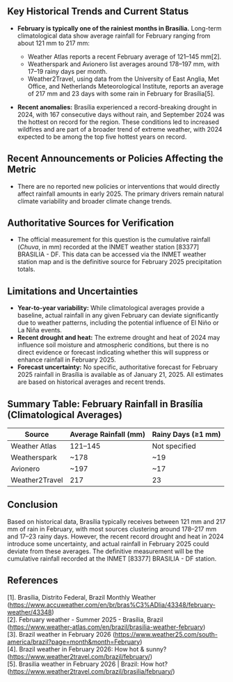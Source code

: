 ## Key Historical Trends and Current Status

- **February is typically one of the rainiest months in Brasília.** Long-term climatological data show average rainfall for February ranging from about 121 mm to 217 mm:
  - Weather Atlas reports a recent February average of 121–145 mm[2].
  - Weatherspark and Avionero list averages around 178–197 mm, with 17–19 rainy days per month.
  - Weather2Travel, using data from the University of East Anglia, Met Office, and Netherlands Meteorological Institute, reports an average of 217 mm and 23 days with some rain in February for Brasília[5].

- **Recent anomalies:** Brasília experienced a record-breaking drought in 2024, with 167 consecutive days without rain, and September 2024 was the hottest on record for the region. These conditions led to increased wildfires and are part of a broader trend of extreme weather, with 2024 expected to be among the top five hottest years on record.

## Recent Announcements or Policies Affecting the Metric

- There are no reported new policies or interventions that would directly affect rainfall amounts in early 2025. The primary drivers remain natural climate variability and broader climate change trends.

## Authoritative Sources for Verification

- The official measurement for this question is the cumulative rainfall (*Chuva*, in mm) recorded at the INMET weather station [83377] BRASILIA - DF. This data can be accessed via the INMET weather station map and is the definitive source for February 2025 precipitation totals.

## Limitations and Uncertainties

- **Year-to-year variability:** While climatological averages provide a baseline, actual rainfall in any given February can deviate significantly due to weather patterns, including the potential influence of El Niño or La Niña events.
- **Recent drought and heat:** The extreme drought and heat of 2024 may influence soil moisture and atmospheric conditions, but there is no direct evidence or forecast indicating whether this will suppress or enhance rainfall in February 2025.
- **Forecast uncertainty:** No specific, authoritative forecast for February 2025 rainfall in Brasília is available as of January 21, 2025. All estimates are based on historical averages and recent trends.

## Summary Table: February Rainfall in Brasília (Climatological Averages)

| Source             | Average Rainfall (mm) | Rainy Days (≥1 mm) |
|--------------------|----------------------|--------------------|
| Weather Atlas      | 121–145              | Not specified      |
| Weatherspark       | ~178                 | ~19                |
| Avionero           | ~197                 | ~17                |
| Weather2Travel     | 217                  | 23                 |

## Conclusion

Based on historical data, Brasília typically receives between 121 mm and 217 mm of rain in February, with most sources clustering around 178–217 mm and 17–23 rainy days. However, the recent record drought and heat in 2024 introduce some uncertainty, and actual rainfall in February 2025 could deviate from these averages. The definitive measurement will be the cumulative rainfall recorded at the INMET [83377] BRASILIA - DF station.

## References

[1]. Brasília, Distrito Federal, Brazil Monthly Weather (https://www.accuweather.com/en/br/bras%C3%ADlia/43348/february-weather/43348)  
[2]. February weather - Summer 2025 - Brasília, Brazil (https://www.weather-atlas.com/en/brazil/brasilia-weather-february)  
[3]. Brazil weather in February 2026 (https://www.weather25.com/south-america/brazil?page=month&month=February)  
[4]. Brazil weather in February 2026: How hot & sunny? (https://www.weather2travel.com/brazil/february/)  
[5]. Brasilia weather in February 2026 | Brazil: How hot? (https://www.weather2travel.com/brazil/brasilia/february/)